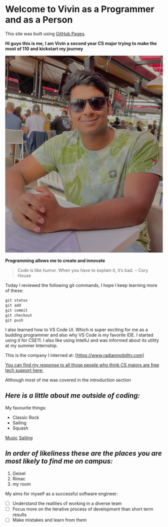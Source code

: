 # Welcome to Vivin as a Programmer and as a Person

This site was built using [GitHub Pages](https://pages.github.com/).

**Hi guys this is me, I am Vivin a second year CS major trying to make the most of 110 and kickstart my journey**


 ![Intro image](self_image.JPG)



**Programming allows me to create and innovate**
> 
> Code is like humor. When you have to explain it, it’s bad. – Cory House
> 


Today I reviewed the following git commands, I hope I keep learning more of these:

```
git status
git add
git commit
git checkout 
git push 
```

I also learned how to VS Code UI. Which is super exciting for me as a budding programmer and also why VS Code is my favorite IDE. I started using it for CSE11. I also like using IntelliJ and was informed about its utility at my summer Internship. 

This is the company I interned at: [https://www.radianmobility.com]

[You can find my response to all those people who think CS majors are free tech support here:](mem.jpeg)


Although most of me was covered in the introduction section

## *Here is a little about me outside of coding:*

My favourite things: 
* Classic Rock
* Sailing 
* Squash 
  
[Music](rock.jpeg)  [Sailing](Sailing.jpg.webp)

## *In order of likeliness these are the places you are most likely to find me on campus:*
1. Geisel 
2. Rimac 
3. my room  

My aims for myself as a successful software engineer:
- [ ] Understand the realities of working in a diverse team 
- [ ] Focus more on the iterative process of development than short term results
- [ ] Make mistakes and learn from them 
